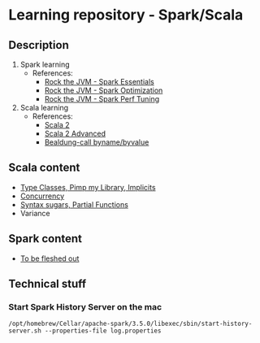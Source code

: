 # Learning repository - Spark/Scala

## Description
1. Spark learning
   * References:
     * [Rock the JVM - Spark Essentials](https://rockthejvm.com/p/spark-essentials)
     * [Rock the JVM - Spark Optimization](https://rockthejvm.com/p/spark-optimization)
     * [Rock the JVM - Spark Perf Tuning](https://rockthejvm.com/p/spark-performance-tuning)
2. Scala learning
   * References:
     * [Scala 2](https://rockthejvm.com/p/scala-old)
     * [Scala 2 Advanced](https://rockthejvm.com/p/scala-advanced-old)
     * [Bealdung-call byname/byvalue](https://www.baeldung.com/scala/parameters-by-value-by-name)

## Scala content

* [Type Classes, Pimp my Library, Implicits](https://github.com/kevvo83/high-perf-spark-02/tree/main/app/src/main/scala/proj/scalaadvlrn/implicitsandtypeclasses)
* [Concurrency](https://github.com/kevvo83/high-perf-spark-02/tree/main/app/src/main/scala/proj/scalaadvlrn/concurrency)
* [Syntax sugars, Partial Functions](https://github.com/kevvo83/high-perf-spark-02/tree/main/app/src/main/scala/proj/scalaadvlrn)
* Variance

## Spark content
* [To be fleshed out](https://github.com/kevvo83/high-perf-spark-02/tree/main/app/src/main/scala/proj/scalasparklrn)

## Technical stuff
### Start Spark History Server on the mac
```shell
/opt/homebrew/Cellar/apache-spark/3.5.0/libexec/sbin/start-history-server.sh --properties-file log.properties
```
